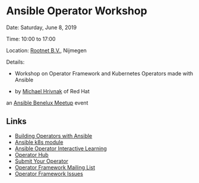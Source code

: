 # Ansible Operator Workshop

Date: Saturday, June 8, 2019

Time: 10:00 to 17:00

Location: [Rootnet B.V.](https://www.rootnet.nl/), Nijmegen

Details:

  * Workshop on Operator Framework and Kubernetes Operators made with Ansible

  * by [Michael Hrivnak](https://github.com/mhrivnak) of Red Hat

an [Ansible Benelux Meetup](https://www.meetup.com/Ansible-Benelux/events/260258335/) event

## Links

  * [Building Operators with Ansible](https://www.ansible.com/integrations/containers/operators)
  * [Ansible k8s module](https://docs.ansible.com/ansible/latest/modules/k8s_module.html)
  * [Ansible Operator Interactive Learning](https://learn.openshift.com/ansibleop/)
  * [Operator Hub](https://www.operatorhub.io/)
  * [Submit Your Operator](https://github.com/operator-framework/community-operators)
  * [Operator Framework Mailing List](https://groups.google.com/forum/#!forum/operator-framework)
  * [Operator Framework Issues](https://github.com/operator-framework/operator-sdk/issues)
